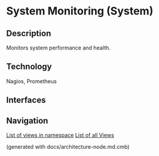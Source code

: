 # System Monitoring (System)
## Description
Monitors system performance and health.

## Technology
Nagios, Prometheus


## Interfaces


## Navigation
[List of views in namespace](./views-in-namespace.md)
[List of all Views](../../views.md)

(generated with docs/architecture-node.md.cmb)
